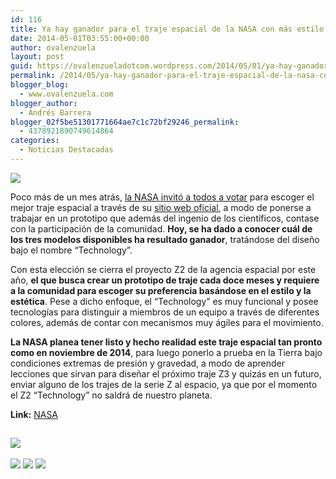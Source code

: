 ```yaml
---
id: 116
title: Ya hay ganador para el traje espacial de la NASA con más estilo
date: 2014-05-01T03:55:00+00:00
author: ovalenzuela
layout: post
guid: https://ovalenzueladotcom.wordpress.com/2014/05/01/ya-hay-ganador-para-el-traje-espacial-de-la-nasa-con-mas-estilo
permalink: /2014/05/ya-hay-ganador-para-el-traje-espacial-de-la-nasa-con-mas-estilo.html
blogger_blog:
  - www.ovalenzuela.com
blogger_author:
  - Andrés Barrera
blogger_02f5be51301771664ae7c1c72bf29246_permalink:
  - 4378921890749614864
categories:
  - Noticias Destacadas
---
```

![](http://static.betazeta.com/www.fayerwayer.com/up/2014/04/ns1-660x350.jpg)

Poco más de un mes atrás, <a href="http://www.betazeta.com/cony/fayerwayer/post/nasa-invita-a-votar-por-el-traje-de-astronauta-con-mas-estilo/" target="_blank">la NASA invitó a todos a votar</a> para escoger el mejor traje espacial a través de su <a href="http://jscfeatures.jsc.nasa.gov/z2/" target="_blank">sitio web oficial</a>, a modo de ponerse a trabajar en un prototipo que además del ingenio de los científicos, contase con la participación de la comunidad. **Hoy, se ha dado a conocer cuál de los tres modelos disponibles ha resultado ganador**, tratándose del diseño bajo el nombre &#8220;Technology&#8221;.

Con esta elección se cierra el proyecto Z2 de la agencia espacial por este año, **el que busca crear un prototipo de traje cada doce meses y requiere a la comunidad para escoger su preferencia basándose en el estilo y la estética**. Pese a dicho enfoque, el &#8220;Technology&#8221; es muy funcional y posee tecnologías para distinguir a miembros de un equipo a través de diferentes colores, además de contar con mecanismos muy ágiles para el movimiento.

**La NASA planea tener listo y hecho realidad este traje espacial tan pronto como en noviembre de 2014**, para luego ponerlo a prueba en la Tierra bajo condiciones extremas de presión y gravedad, a modo de aprender lecciones que sirvan para diseñar el próximo traje Z3 y quizás en un futuro, enviar alguno de los trajes de la serie Z al espacio, ya que por el momento el Z2 &#8220;Technology&#8221; no saldrá de nuestro planeta.

**Link:** <a href="http://jscfeatures.jsc.nasa.gov/z2/" target="_blank">NASA</a>

<img width="1" height="1" src="http://fayerwayer.feedsportal.com/c/32743/f/517004/s/39f195d5/sc/21/mf.gif" border="0" />

<a href="http://da.feedsportal.com/r/195505442598/u/49/f/517004/c/32743/s/39f195d5/sc/21/a2.htm" target="_blank"><img src="http://da.feedsportal.com/r/195505442598/u/49/f/517004/c/32743/s/39f195d5/sc/21/a2.img" border="0" /></a>
<img width="1" height="1" src="http://pi.feedsportal.com/r/195505442598/u/49/f/517004/c/32743/s/39f195d5/sc/21/a2t.img" border="0" /> 

<div>
  <a href="http://feeds.feedburner.com/~ff/fayerwayer?a=FRxa1NiHJQI:yX4SfV7Cxw0:yIl2AUoC8zA" target="_blank"><img src="http://feeds.feedburner.com/~ff/fayerwayer?d=yIl2AUoC8zA" border="0" /></a> <a href="http://feeds.feedburner.com/~ff/fayerwayer?a=FRxa1NiHJQI:yX4SfV7Cxw0:F7zBnMyn0Lo" target="_blank"><img src="http://feeds.feedburner.com/~ff/fayerwayer?i=FRxa1NiHJQI:yX4SfV7Cxw0:F7zBnMyn0Lo" border="0" /></a> <a href="http://feeds.feedburner.com/~ff/fayerwayer?a=FRxa1NiHJQI:yX4SfV7Cxw0:V_sGLiPBpWU" target="_blank"><img src="http://feeds.feedburner.com/~ff/fayerwayer?i=FRxa1NiHJQI:yX4SfV7Cxw0:V_sGLiPBpWU" border="0" /></a>
</div>

<img src="http://feeds.feedburner.com/~r/fayerwayer/~4/FRxa1NiHJQI" height="1" width="1" />